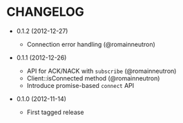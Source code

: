 CHANGELOG
=========

* 0.1.2 (2012-12-27)

  * Connection error handling (@romainneutron)

* 0.1.1 (2012-12-26)

  * API for ACK/NACK with `subscribe` (@romainneutron)
  * Client::isConnected method (@romainneutron)
  * Introduce promise-based `connect` API

* 0.1.0 (2012-11-14)

  * First tagged release
